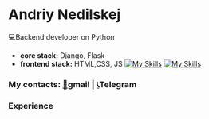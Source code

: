 # Andriy Nedilskej
:computer:Backend developer on Python
* **core  stack:** Django, Flask
* **frontend stack:** HTML,CSS, JS 
[![My Skills](https://skillicons.dev/icons?i=django,flask,js,html,css)](https://skillicons.dev)
[![My Skills](https://skillicons.dev/icons?i=git,docker,vim,bash,linux,mysql,nginx,postgres)](https://skillicons.dev)





### My contacts: [:newspaper:](https://andrej.nedilskej@gmail.com)gmail |  [:telephone_receiver:](https://t.me/andrew_stoic)Telegram


### Experience
